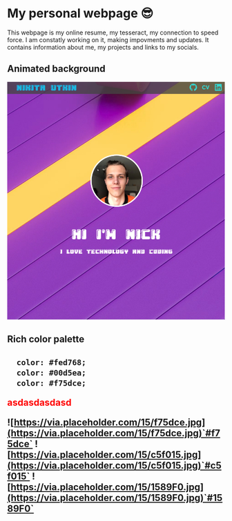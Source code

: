 # My personal webpage :sunglasses:
This webpage is my online resume, my tesseract, my connection to speed force.
I am constatly working on it, making impovments and updates.
It contains information about me, my projects and links to my socials.

<h2>Animated background</h2>

![sample of a webpage](./sample1.jpg)

<h2>Rich color palette<h2>
  
```
  color: #fed768;
  color: #00d5ea;
  color: #f75dce;
```
  <span style="color:red">asdasdasdasd</span>
  
![https://via.placeholder.com/15/f75dce.jpg](https://via.placeholder.com/15/f75dce.jpg)`#f75dce`
![https://via.placeholder.com/15/c5f015.jpg](https://via.placeholder.com/15/c5f015.jpg)`#c5f015`
![https://via.placeholder.com/15/1589F0.jpg](https://via.placeholder.com/15/1589F0.jpg)`#1589F0`


